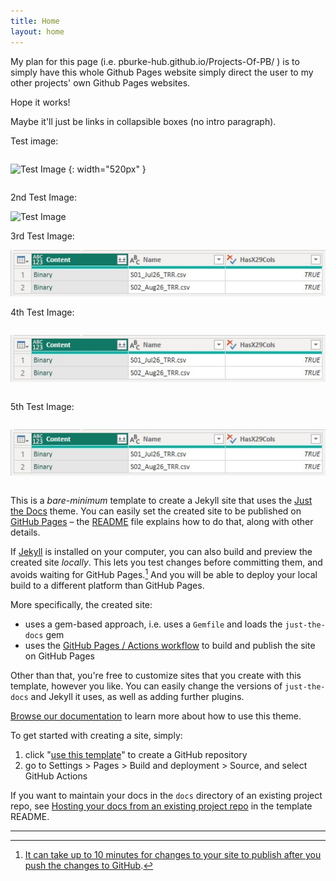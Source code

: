 ```yaml
---
title: Home
layout: home
---
```


My plan for this page (i.e. pburke-hub.github.io/Projects-Of-PB/ ) is to simply have this whole Github Pages website simply direct the user to my other projects' own Github Pages websites.

Hope it works!

Maybe it'll just be links in collapsible boxes (no intro paragraph).

Test image:

<div style="overflow-x:auto;white-space:nowrap" >

![Test Image](../../docs/assets/images/F01/07_Output_Tbl-520w.jpg)
{: width="520px" }

</div> 

2nd Test Image:

![Test Image](/../../docs/assets/images/F01/07_Output_Tbl-520w.jpg)


3rd Test Image:

![Test Image](https://raw.githubusercontent.com/pburke-hub/Projects-Of-PB/main/docs/assets/images/07_Output_Tbl-520w.jpg)

4th Test Image:

<div style="overflow-x:auto;white-space:nowrap" >

![Test Image](https://raw.githubusercontent.com/pburke-hub/Projects-Of-PB/main/docs/assets/images/07_Output_Tbl-520w.jpg)

</div> 

5th Test Image:

<div style="overflow-x:auto;white-space:nowrap" >

![Test Image](https://raw.githubusercontent.com/pburke-hub/Projects-Of-PB/main/docs/assets/images/07_Output_Tbl-520w.jpg){: width="520px" }

</div> 

This is a *bare-minimum* template to create a Jekyll site that uses the [Just the Docs] theme. You can easily set the created site to be published on [GitHub Pages] – the [README] file explains how to do that, along with other details.

If [Jekyll] is installed on your computer, you can also build and preview the created site *locally*. This lets you test changes before committing them, and avoids waiting for GitHub Pages.[^1] And you will be able to deploy your local build to a different platform than GitHub Pages.

More specifically, the created site:

- uses a gem-based approach, i.e. uses a `Gemfile` and loads the `just-the-docs` gem
- uses the [GitHub Pages / Actions workflow] to build and publish the site on GitHub Pages

Other than that, you're free to customize sites that you create with this template, however you like. You can easily change the versions of `just-the-docs` and Jekyll it uses, as well as adding further plugins.

[Browse our documentation][Just the Docs] to learn more about how to use this theme.

To get started with creating a site, simply:

1. click "[use this template]" to create a GitHub repository
2. go to Settings > Pages > Build and deployment > Source, and select GitHub Actions

If you want to maintain your docs in the `docs` directory of an existing project repo, see [Hosting your docs from an existing project repo](https://github.com/just-the-docs/just-the-docs-template/blob/main/README.md#hosting-your-docs-from-an-existing-project-repo) in the template README.

----

[^1]: [It can take up to 10 minutes for changes to your site to publish after you push the changes to GitHub](https://docs.github.com/en/pages/setting-up-a-github-pages-site-with-jekyll/creating-a-github-pages-site-with-jekyll#creating-your-site).

[Just the Docs]: https://just-the-docs.github.io/just-the-docs/
[GitHub Pages]: https://docs.github.com/en/pages
[README]: https://github.com/just-the-docs/just-the-docs-template/blob/main/README.md
[Jekyll]: https://jekyllrb.com
[GitHub Pages / Actions workflow]: https://github.blog/changelog/2022-07-27-github-pages-custom-github-actions-workflows-beta/
[use this template]: https://github.com/just-the-docs/just-the-docs-template/generate
